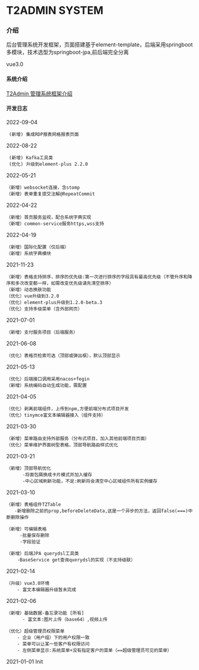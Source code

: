 # T2ADMIN SYSTEM 


### 介绍


后台管理系统开发框架，页面搭建基于element-template，后端采用springboot多模块，技术选型为springboot-jpa,前后端完全分离

vue3.0

#### 系统介绍  


[T2Admin 管理系统框架介绍](https://blog.csdn.net/qq_34813134/article/details/126674977)


#### 开发日志

2022-09-04

     (新增) 集成RDP报表网格报表页面

2022-08-22

     (新增) Kafka工具类
     (优化) 升级到element-plus 2.2.0

2022-05-21

    （新增）websocket连接，含stomp
    （新增）表单重复提交注解@RepeatCommit

2022-04-22

    （新增）首页服务监视，配合系统字典实现
    （新增）common-service服务https,wss支持

2022-04-19

    （新增）国际化配置（仅后端）
    （新增）系统字典模块

2021-11-23

    （新增）表格支持排序，排序的优先级:第一次进行排序的字段具有最高优先级（不管升序和降序和多次改变都一样，如需改变优先级请先清空排序）
    （新增）动态换肤功能
    （优化）vue升级到3.2.0
    （优化）element-plus升级到1.2.0-beta.3
    （优化）支持多级菜单（含外部网页）

2021-07-01

    （新增）支付服务项目（后端服务）

2021-06-08

    （优化）表格页检索可选（顶部或弹出框），默认顶部显示

2021-05-13

    （优化）后端接口调用采用nacos+fegin
    （新增）系统编码自动生成功能，需配置

2021-04-05

    （优化）剥离前端组件，上传到npm,方便前端分布式项目开发
    （优化）tinymce富文本编辑器接入（组件支持）

2021-03-30

    （新增）菜单路由支持外部服务（分布式项目，加入其他前端项目页面）
    （优化）菜单维护界面树型表格，顶部导航路由样式优化

2021-03-21
    
    （新增）顶部导航优化
          -将面包屑换成卡片模式并加入缓存
          -中心区域刷新功能，不足:刷新将会清空中心区域组件所有实例缓存

2021-03-10

    （新增）表格组件TZTable
       -新增删除之前的prop,beforeDeleteData,这是一个异步的方法，返回false(===)中断删除操作

    （新增）可编辑表格
         -批量保存删除
         -字段验证

    （新增）后端JPA querydsl工具类
        -BaseService get查询querydsl的实现（不支持级联）

2021-02-14

    （升级）vue3.0环境
        - 富文本编辑器升级暂未完成  

2021-02-06

    （新增）基础数据-备忘录功能 [所有]
          - 富文本:图片上传（base64）,视频上传

    （优化）超级管理员权限菜单
        - 企业（用户组）下的用户权限一致 
        - 菜单可以让某一些客户有权限访问	
        - 左侧菜单显示:系统菜单+没有指定客户的菜单（==超级管理员可见的菜单）

2021-01-01  Init
